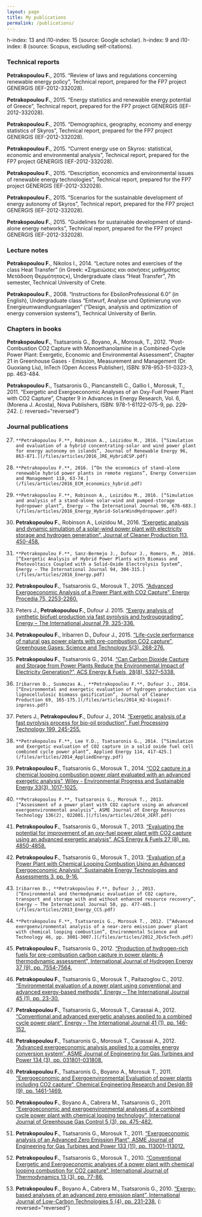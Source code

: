 ```yaml
---
layout: page
title: My publications
permalink: /publications/
---
```

h-index: 13 and i10-index: 15 (source: Google scholar). h-index: 9 and i10-index: 8 (source: Scopus, excluding self-citations).

### Technical reports

**Petrakopoulou F.**, 2015. “Review of laws and regulations concerning renewable energy policy”, Technical report, prepared for the FP7 project GENERGIS (IEF-2012-332028).

**Petrakopoulou F.**, 2015. “Energy statistics and renewable energy potential of Greece”, Technical report, prepared for the FP7 project GENERGIS (IEF-2012-332028).

**Petrakopoulou F.**, 2015. “Demographics, geography, economy and energy statistics of Skyros”, Technical report, prepared for the FP7 project GENERGIS (IEF-2012-332028).

**Petrakopoulou F.**, 2015. “Current energy use on Skyros: statistical, economic and environmental analysis”, Technical report, prepared for the FP7 project GENERGIS (IEF-2012-332028).

**Petrakopoulou F.**, 2015. “Description, economics and environmental issues of renewable energy technologies”, Technical report, prepared for the FP7 project GENERGIS (IEF-2012-332028).

**Petrakopoulou F.**, 2015. “Scenarios for the sustainable development of energy autonomy of Skyros”, Technical report, prepared for the FP7 project GENERGIS (IEF-2012-332028).

**Petrakopoulou F.**, 2015. “Guidelines for sustainable development of stand-alone energy networks”, Technical report, prepared for the FP7 project GENERGIS (IEF-2012-332028).

### Lecture notes

**Petrakopoulou F.**, Nikolos I., 2014. “Lecture notes and exercises of the class Heat Transfer” (in Greek: «Σημειώσεις και ασκήσεις μαθήματος Μετάδοση Θερμότητας»), Undergraduate class “Heat Transfer”, 7th semester, Technical University of Crete.

**Petrakopoulou F.**, 2008. “Instructions for EbsilonProfessional 6.0” (in English), Undergraduate class “Entwurf, Analyse und Optimierung von Energieumwandlungsanlagen” (“Design, analysis and optimization of energy conversion systems”), Technical University of Berlin.

### Chapters in books

**Petrakopoulou F.**, Tsatsaronis G., Boyano, A., Morosuk, T., 2012. “Post-Combustion CO2 Capture with Monoethanolamine in a Combined-Cycle Power Plant: Exergetic, Economic and Environmental Assessment”, Chapter 21 in Greenhouse Gases - Emission, Measurement and Management (Dr. Guoxiang Liu), InTech (Open Access Publisher), ISBN: 978-953-51-0323-3, pp. 463-484.

**Petrakopoulou F.**, Tsatsaronis G., Piancanstelli C., Gallio I., Morosuk, T., 2011. “Exergetic and Exergoeconomic Analyses of an Oxy-Fuel Power Plant with CO2 Capture”, Chapter 9 in Advances in Energy Research, Vol. 6, (Morena J. Acosta), Nova Publishers, ISBN: 978-1-61122-075-9, pp. 229-242.
{: reversed="reversed"}

### Journal publications

27. 	**Petrakopoulou F.**, Robinson A., Loizidou M., 2016. [“Simulation and evaluation of a hybrid concentrating-solar and wind power plant for energy autonomy on islands”, Journal of Renewable Energy 96, 863-871.](/files/articles/2016_JRE_HybridCSP.pdf)

26. 	**Petrakopoulou F.**, 2016. [“On the economics of stand-alone renewable hybrid power plants in remote regions”, Energy Conversion and Management 118, 63-74.](/files/articles/2016_ECM_economics_hybrid.pdf)

25. 	**Petrakopoulou F.**, Robinson A., Loizidou M., 2016. [“Simulation and analysis of a stand-alone solar-wind and pumped-storage hydropower plant”, Energy – The International Journal 96, 676-683.](/files/articles/2016_Energy_Hybrid-SolarWindHydropower.pdf)

24.	**Petrakopoulou F.**, Robinson A., Loizidou M., 2016. [“Exergetic analysis and dynamic simulation of a solar-wind power plant with electricity storage and hydrogen generation”, Journal of Cleaner Production 113, 450-458.](/files/articles/2016_JClPr_hybrid-solarwind.pdf)

23. 	**Petrakopoulou F.**, Sanz-Bermejo J., Dufour J., Romero, M., 2016. [“Exergetic Analysis of Hybrid Power Plants with Biomass and Photovoltaics Coupled with a Solid-Oxide Electrolysis System”, Energy – The International Journal 94, 304-315.](/files/articles/2016_Energy.pdf)

22. **Petrakopoulou F.**, Tsatsaronis G., Morosuk T., 2015. [“Advanced Exergoeconomic Analysis of a Power Plant with CO2 Capture”, Energy Procedia 75, 2253-2260.](/files/articles/2015_EnProc.pdf)

21.	Peters J., **Petrakopoulou F.**, Dufour J. 2015. [“Exergy analysis of synthetic biofuel production via fast pyrolysis and hydroupgrading”, Energy – The International Journal 79, 325-336.](/files/articles/2015_ExergyBiooil_Energy.pdf)

20.	**Petrakopoulou F.**, Iribarren D., Dufour J., 2015. [“Life-cycle performance of natural gas power plants with pre-combustion CO2 capture”, Greenhouse Gases: Science and Technology 5(3), 268-276.](/files/articles/2014_GHG.pdf)

19.	**Petrakopoulou F.**, Tsatsaronis G., 2014. [“Can Carbon Dioxide Capture and Storage from Power Plants Reduce the Environmental Impact of Electricity Generation?”, ACS Energy & Fuels, 28(8), 5327–5338.](/files/articles/2014_E&F.pdf)

18. 	Iribarren D., Susmozas A., **Petrakopoulou F.**, Dufour J., 2014. [“Environmental and exergetic evaluation of hydrogen production via lignocellulosic biomass gasification”, Journal of Cleaner Production 69, 165-175.](/files/articles/2014_H2-biogasif-inpress.pdf)

17.	Peters J., **Petrakopoulou F.**, Dufour J., 2014. [“Exergetic analysis of a fast pyrolysis process for bio-oil production”, Fuel Processing Technology 199, 245-255.](/files/articles/2015_ExergyBiooil_Energy.pdf)

16. 	**Petrakopoulou F.**, Lee Y.D., Tsatsaronis G., 2014. [“Simulation and Exergetic evaluation of CO2 capture in a solid oxide fuel cell combined cycle power plant”, Applied Energy 114, 417-425.](/files/articles/2014_AppliedEnergy.pdf)

15.	**Petrakopoulou F.**, Tsatsaronis G., Morosuk T., 2014. [“CO2 capture in a chemical looping combustion power plant evaluated with an advanced exergetic analysis”, Wiley - Environmental Progress and Sustainable Energy 33(3), 1017-1025.](/files/articles/2013_WileyEnvProgr_ep11848.pdf)

14. 	**Petrakopoulou F.**, Tsatsaronis G., Morosuk T., 2013. [“Assessment of a power plant with CO2 capture using an advanced exergoenvironmental analysis”, ASME Journal of Energy Resources Technology 136(2), 022001.](/files/articles/2014_JERT.pdf)

13.	**Petrakopoulou F.**, Tsatsaronis G., Morosuk T., 2013. [“Evaluating the potential for improvement of an oxy-fuel power plant with CO2 capture using an advanced exergetic analysis”, ACS Energy & Fuels 27 (8), pp. 4850-4858.](/files/articles/2013_E&F.pdf)

12.	**Petrakopoulou F.**, Tsatsaronis G., Morosuk T., 2013. [“Evaluation of a Power Plant with Chemical Looping Combustion Using an Advanced Exergoeconomic Analysis”, Sustainable Energy Technologies and Assessments 3, pp. 9-16.](/files/articles/2013_SETA.pdf)

11. 	Iribarren D., **Petrakopoulou F.**, Dufour J., 2013. [“Environmental and thermodynamic evaluation of CO2 capture, transport and storage with and without enhanced resource recovery”, Energy – The International Journal 50, pp. 477-485.](/files/articles/2013_Energy_CCS.pdf)

10. 	**Petrakopoulou F.**, Tsatsaronis G., Morosuk T., 2012. [“Advanced exergoenvironmental analysis of a near-zero emission power plant with chemical looping combustion”, Environmental Science and Technology 46, pp. 3001-3007.](/files/articles/2012_JEvScTech.pdf)

9. 	**Petrakopoulou F.**, Tsatsaronis G., 2012. [“Production of hydrogen-rich fuels for pre-combustion carbon capture in power plants: A thermodynamic assessment”, International Journal of Hydrogen Energy 37 (9), pp. 7554-7564.](/files/articles/2012_IJHE.pdf)

8. 	**Petrakopoulou F.**, Tsatsaronis G., Morosuk T., Paitazoglou C., 2012. [“Environmental evaluation of a power plant using conventional and advanced exergy-based methods”, Energy – The International Journal 45 (1), pp. 23-30.](/files/articles/2012_IJE_b.pdf)

7. 	**Petrakopoulou F.**, Tsatsaronis G., Morosuk T., Carassai A., 2012. [“Conventional and advanced exergetic analyses applied to a combined cycle power plant”, Energy – The International Journal 41 (1), pp. 146-152.](/files/articles/2012_IJE_a.pdf)

6. 	**Petrakopoulou F.**, Tsatsaronis G., Morosuk T., Carassai A., 2012. [“Advanced exergoeconomic analysis applied to a complex energy conversion system”, ASME Journal of Engineering for Gas Turbines and Power 134 (3), pp. 031801-031808.](/files/articles/2012_JGTP_ASME.pdf)

5. **Petrakopoulou F.**, Tsatsaronis G., Boyano A., Morosuk T., 2011. [“Exergoeconomic and Exergoenvironmental Evaluation of power plants including CO2 capture”, Chemical Engineering Research and Design 89 (9), pp. 1461-1469.](/files/articles/2011_CERaD.pdf)

4. 	**Petrakopoulou F.**, Boyano A., Cabrera M., Tsatsaronis G., 2011. [“Exergoeconomic and exergoenvironmental analyses of a combined cycle power plant with chemical looping technology”, International Journal of Greenhouse Gas Control 5 (3), pp. 475-482.](/files/articles/2011_JGGC.pdf)

3.	**Petrakopoulou F.**, Tsatsaronis G., Morosuk T., 2011. [“Exergoeconomic analysis of an Advanced Zero Emission Plant”, ASME Journal of Engineering for Gas Turbines and Power 133 (11), pp. 113001-113012.](/files/articles/2011_JGTP_ASME.pdf)

2.	**Petrakopoulou F.**, Tsatsaronis G., Morosuk T., 2010. [“Conventional Exergetic and Exergoeconomic analyses of a power plant with chemical looping combustion for CO2 capture”, International Journal of Thermodynamics 13 (3), pp. 77-86.](/files/articles/2010_IJoT.pdf)

1.	**Petrakopoulou F.**, Boyano A., Cabrera M., Tsatsaronis G., 2010. [“Exergy-based analyses of an advanced zero emission plant”, International Journal of Low-Carbon Technologies 5 (4), pp. 231-238.](/files/articles/2010_IJLCT.pdf)
{: reversed="reversed"}
